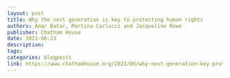 ```yaml
---
layout: post
title: Why the next generation is key to protecting human rights
authors: Anar Batar, Martina Carlucci and Jacqueline Rowe
publisher: Chatham House
date: 2021-06-23
description: 
tags: 
categories: blogposts
link: https://www.chathamhouse.org/2021/06/why-next-generation-key-protecting-human-rights
---
```

